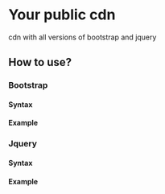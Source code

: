 # Your public cdn
cdn with all versions of bootstrap and jquery
<h2>How to use?</h2>
<h3>Bootstrap</h3>
<h4>Syntax</h4>
<code><link rel="stylesheet" type="text/css" href="https://cdn.jsdelivr.net/gh/aryanrh/cdn/bootstrap/version_of_bootstrap/css/bootstrap.min.css"></code>
<code><script src="https://cdn.jsdelivr.net/gh/aryanrh/cdn/bootstrap/version_of_bootstrap/js/bootstrap.min.js"></script></code>
<h4>Example</h4>
<code><link rel="stylesheet" type="text/css" href="https://cdn.jsdelivr.net/gh/aryanrh/cdn/bootstrap/5.2.2/css/bootstrap.min.css"></code>
<code><script src="https://cdn.jsdelivr.net/gh/aryanrh/cdn/bootstrap/5.2.2/js/bootstrap.min.js"></script></code>

<h3>Jquery</h3>
<h4>Syntax</h4>
<code><script src="https://cdn.jsdelivr.net/gh/aryanrh/cdn/jquery/version_of_jquery/jquery.min.js"></script></code>
<h4>Example</h4>
<code><script src="https://cdn.jsdelivr.net/gh/aryanrh/cdn/jquery/3.6.0/jquery.min.js"></script></code>
